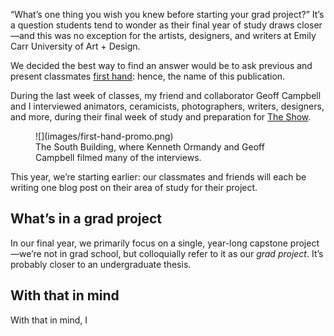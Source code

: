 <q>What’s one thing you wish you knew before starting your grad project?</q> It’s a question students tend to wonder as their final year of study draws closer—and this was no exception for the artists, designers, and writers at Emily Carr University of Art + Design.

We decided the best way to find an answer would be to ask previous and present classmates [first hand](http://askfirsthand.com): hence, the name of this publication.

During the last week of classes, my friend and collaborator Geoff Campbell and I interviewed animators, ceramicists, photographers, writers, designers, and more, during their final week of study and preparation for [The Show](http://theshow.ecuad.ca/2014/home).

<figure class="figure--aside figure--border">
  ![](images/first-hand-promo.png)
  <figcaption>The South Building, where Kenneth Ormandy and Geoff Campbell filmed many of the interviews.</figcaption>
</figure>

This year, we’re starting earlier: our classmates and friends will each be writing one blog post on their area of study for their project.

## What’s in a grad project

In our final year, we primarily focus on a single, year-long capstone project—we’re not in grad school, but colloquially refer to it as our _grad project_. It’s probably closer to an undergraduate thesis.

## With that in mind

With that in mind, I
